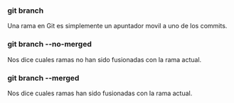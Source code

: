 ### git branch 
Una rama en Git es simplemente un apuntador movil a uno de los commits.

### git branch --no-merged 
Nos dice cuales ramas no han sido fusionadas con la rama actual.

### git branch --merged 
Nos dice cuales ramas han sido fusionadas con la rama actual.

